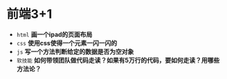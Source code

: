 # 前端3+1
- `html` **画一个ipad的页面布局**
- `css` **使用css使得一个元素一闪一闪的**
- `js` **写一个方法判断给定的数据是否为空对象**
- `软技能` **如何带领团队做代码走读？如果有5万行的代码，要如何走读？用哪些方法论？**

